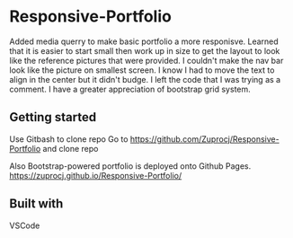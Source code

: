 # Responsive-Portfolio

Added media querry to make basic portfolio a more responisve.  Learned that it is easier to start small then work up in size to get the layout to look like the reference pictures that were provided.  I couldn't make the nav bar look like the picture on smallest screen.  I know I had to move the text to align in the center but it didn't budge.  I left the code that I was trying as a comment.  I have a greater appreciation of bootstrap grid system.


## Getting started 
Use Gitbash to clone repo
Go to  https://github.com/Zuprocj/Responsive-Portfolio and clone repo

Also Bootstrap-powered portfolio is deployed onto Github Pages.
https://zuprocj.github.io/Responsive-Portfolio/

## Built with
VSCode